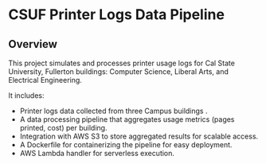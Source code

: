 # CSUF Printer Logs Data Pipeline

## Overview

This project simulates and processes printer usage logs for Cal State University, Fullerton buildings: Computer Science, Liberal Arts, and Electrical Engineering.

It includes:

- Printer logs data collected from three Campus buildings .
- A data processing pipeline that aggregates usage metrics (pages printed, cost) per building.
- Integration with AWS S3 to store aggregated results for scalable access.
- A Dockerfile for containerizing the pipeline for easy deployment.
- AWS Lambda handler for serverless execution.
